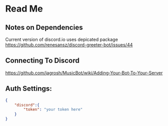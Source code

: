 # Read Me

## Notes on Dependencies
Current version of discord.io uses depicated package
https://github.com/renesansz/discord-greeter-bot/issues/44

## Connecting To Discord
https://github.com/jagrosh/MusicBot/wiki/Adding-Your-Bot-To-Your-Server

## Auth Settings:
```json
{
    "discord":{
        "token": "your token here"
    }
}
```